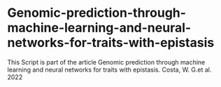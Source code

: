 # Genomic-prediction-through-machine-learning-and-neural-networks-for-traits-with-epistasis
This Script is part of the article Genomic prediction through machine learning and neural networks for traits with epistasis. Costa, W. G.et al. 2022
